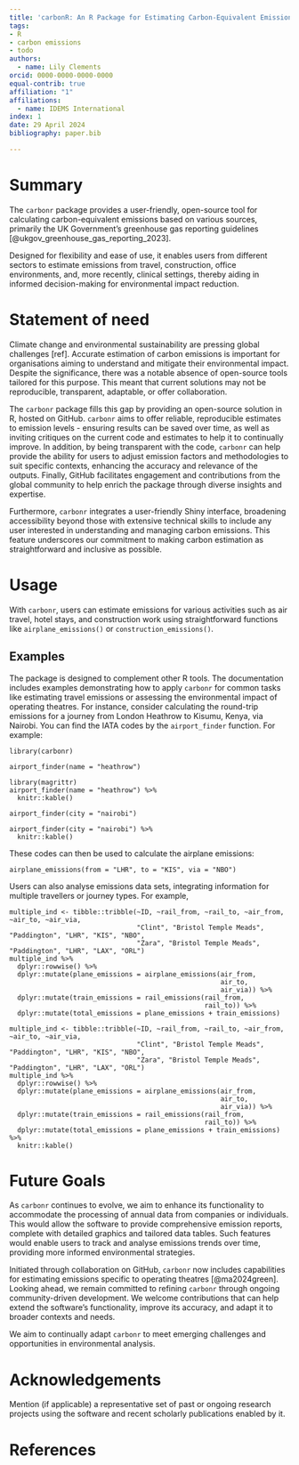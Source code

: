 ```yaml
---
title: 'carbonR: An R Package for Estimating Carbon-Equivalent Emissions'
tags:
- R
- carbon emissions
- todo
authors:
  - name: Lily Clements
orcid: 0000-0000-0000-0000
equal-contrib: true
affiliation: "1"
affiliations:
  - name: IDEMS International
index: 1
date: 29 April 2024
bibliography: paper.bib

---
```

  
# Summary
  
The `carbonr` package provides a user-friendly, open-source tool for calculating carbon-equivalent emissions based on various sources, primarily the UK Government’s greenhouse gas reporting guidelines [@ukgov_greenhouse_gas_reporting_2023].

Designed for flexibility and ease of use, it enables users from different sectors to estimate emissions from travel, construction, office environments, and, more recently, clinical settings, thereby aiding in informed decision-making for environmental impact reduction.

# Statement of need

Climate change and environmental sustainability are pressing global challenges [ref]. Accurate estimation of carbon emissions is important for organisations aiming to understand and mitigate their environmental impact. Despite the significance, there was a notable absence of open-source tools tailored for this purpose. This meant that current solutions may not be reproducible, transparent, adaptable, or offer collaboration.

The `carbonr` package fills this gap by providing an open-source solution in R, hosted on GitHub. `carbonr` aims to offer reliable, reproducible estimates to emission levels - ensuring results can be saved over time, as well as inviting critiques on the current code and estimates to help it to continually improve. In addition, by being transparent with the code, `carbonr` can help provide the ability for users to adjust emission factors and methodologies to suit specific contexts, enhancing the accuracy and relevance of the outputs. Finally, GitHub facilitates engagement and contributions from the global community to help enrich the package through diverse insights and expertise.

Furthermore, `carbonr` integrates a user-friendly Shiny interface, broadening accessibility beyond those with extensive technical skills to include any user interested in understanding and managing carbon emissions. This feature underscores our commitment to making carbon estimation as straightforward and inclusive as possible.

# Usage

With `carbonr`, users can estimate emissions for various activities such as air travel, hotel stays, and construction work using straightforward functions like `airplane_emissions()` or `construction_emissions()`. 

## Examples
The package is designed to complement other R tools. The documentation includes examples demonstrating how to apply `carbonr` for common tasks like estimating travel emissions or assessing the environmental impact of operating theatres. For instance, consider calculating the round-trip emissions for a journey from London Heathrow to Kisumu, Kenya, via Nairobi. You can find the IATA codes by the `airport_finder` function. For example:
  
```{r, message = FALSE, warning = FALSE}
library(carbonr)
```
```{r, message = FALSE, warning = FALSE, eval=FALSE, include=TRUE}
airport_finder(name = "heathrow")
```
```{r, message = FALSE, warning = FALSE, echo = FALSE}
library(magrittr)
airport_finder(name = "heathrow") %>%
  knitr::kable()
```
```{r, message = FALSE, warning = FALSE, eval=FALSE, include=TRUE}
airport_finder(city = "nairobi")
```
```{r, message = FALSE, warning = FALSE, echo = FALSE}
airport_finder(city = "nairobi") %>%
  knitr::kable()
```

These codes can then be used to calculate the airplane emissions:
  
```{r, message = FALSE, warning = FALSE}
airplane_emissions(from = "LHR", to = "KIS", via = "NBO")
```

Users can also analyse emissions data sets, integrating information for multiple travellers or journey types. For example,

```{r, message = FALSE, warning = FALSE, eval=FALSE, include=TRUE}
multiple_ind <- tibble::tribble(~ID, ~rail_from, ~rail_to, ~air_from, ~air_to, ~air_via,
                                "Clint", "Bristol Temple Meads", "Paddington", "LHR", "KIS", "NBO",
                                "Zara", "Bristol Temple Meads", "Paddington", "LHR", "LAX", "ORL")
multiple_ind %>%
  dplyr::rowwise() %>%
  dplyr::mutate(plane_emissions = airplane_emissions(air_from,
                                                     air_to,
                                                     air_via)) %>%
  dplyr::mutate(train_emissions = rail_emissions(rail_from,
                                                 rail_to)) %>%
  dplyr::mutate(total_emissions = plane_emissions + train_emissions)
```
```{r, message = FALSE, warning = FALSE, echo = FALSE}
multiple_ind <- tibble::tribble(~ID, ~rail_from, ~rail_to, ~air_from, ~air_to, ~air_via,
                                "Clint", "Bristol Temple Meads", "Paddington", "LHR", "KIS", "NBO",
                                "Zara", "Bristol Temple Meads", "Paddington", "LHR", "LAX", "ORL")
multiple_ind %>%
  dplyr::rowwise() %>%
  dplyr::mutate(plane_emissions = airplane_emissions(air_from,
                                                     air_to,
                                                     air_via)) %>%
  dplyr::mutate(train_emissions = rail_emissions(rail_from,
                                                 rail_to)) %>%
  dplyr::mutate(total_emissions = plane_emissions + train_emissions) %>%
  knitr::kable()
```

# Future Goals
As `carbonr` continues to evolve, we aim to enhance its functionality to accommodate the processing of annual data from companies or individuals. This would allow the software to provide comprehensive emission reports, complete with detailed graphics and tailored data tables. Such features would enable users to track and analyse emissions trends over time, providing more informed environmental strategies.

Initiated through collaboration on GitHub, `carbonr` now includes capabilities for estimating emissions specific to operating theatres [@ma2024green]. Looking ahead, we remain committed to refining `carbonr` through ongoing community-driven development. We welcome contributions that can help extend the software’s functionality, improve its accuracy, and adapt it to broader contexts and needs.

We aim to continually adapt `carbonr` to meet emerging challenges and opportunities in environmental analysis.

# Acknowledgements

Mention (if applicable) a representative set of past or ongoing research projects using the software and recent scholarly publications enabled by it.


# References